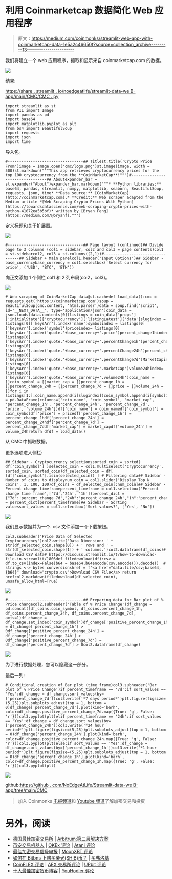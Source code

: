# 利用 Coinmarketcap 数据简化 Web 应用程序

> 原文：<https://medium.com/coinmonks/streamlit-web-app-with-coinmarketcap-data-1e5a2c46650f?source=collection_archive---------13----------------------->

我们将建立一个 web 应用程序，抓取和显示来自 coinmarketcap.com 的数据。

![](img/6fbda7c8c0579ed6b06db6c2b7d4cbc0.png)

结果:

[https://share . streamlit . io/noedgeatlife/streamlit-data-we B- app/main/CMC/CMC . py](https://share.streamlit.io/noedgeatlife/streamlit-data-web-app/main/cmc/cmc.py)

```
import streamlit as st
from PIL import Image
import pandas as pd
import base64
import matplotlib.pyplot as plt
from bs4 import BeautifulSoup
import requests
import json
import time
```

导入包。

```
#---------------------------------## Titlest.title('Crypto Price From')image = Image.open('cmc/logo.png')st.image(image, width = 500)st.markdown("""This app retrieves cryptocurrency prices for the top 100 cryptocurrency from the **CoinMarketCap**!""")#---------------------------------## Aboutexpander_bar = st.expander("About")expander_bar.markdown("""* **Python libraries:** base64, pandas, streamlit, numpy, matplotlib, seaborn, BeautifulSoup, requests, json, time* **Data source:** [CoinMarketCap](http://coinmarketcap.com).* **Credit:** Web scraper adapted from the Medium article *[Web Scraping Crypto Prices With Python](https://towardsdatascience.com/web-scraping-crypto-prices-with-python-41072ea5b5bf)* written by [Bryan Feng](https://medium.com/@bryanf).""")
```

定义标题和关于扩展器。

![](img/4ed4d6d5d7795e3d018faf54d8dde4df.png)

```
#---------------------------------## Page layout (continued)## Divide page to 3 columns (col1 = sidebar, col2 and col3 = page contents)col1 = st.sidebarcol2, col3 = st.columns((2,1))#---------------------------------## Sidebar + Main panelcol1.header('Input Options')## Sidebar - base_currencybase_currency = col1.selectbox('Select currency for price', ('USD', 'BTC', 'ETH'))
```

向正文添加 1 个侧栏 col1 和 2 列布局(col2，col3)。

![](img/3765923272fcd7f50ae99bcf2a59ba52.png)

```
# Web scraping of CoinMarketCap data@st.cachedef load_data():cmc = requests.get('https://coinmarketcap.com')soup = BeautifulSoup(cmc.content, 'html.parser')data = soup.find('script', id='__NEXT_DATA__', type='application/json')coin_data = json.loads(data.contents[0])listings = coin_data['props']['initialState']['cryptocurrency']['listingLatest']['data']slugindex = listings[0]['keysArr'].index('name')symbolindex = listings[0]['keysArr'].index('symbol')priceindex= listings[0]['keysArr'].index('quote.'+base_currency+'.price')percent_change1hindex= listings[0]['keysArr'].index('quote.'+base_currency+'.percentChange1h')percent_change24hindex= listings[0]['keysArr'].index('quote.'+base_currency+'.percentChange24h')percent_change7dindex= listings[0]['keysArr'].index('quote.'+base_currency+'.percentChange7d')MarketCapindex= listings[0]['keysArr'].index('quote.'+base_currency+'.marketCap')volume24hindex= listings[0]['keysArr'].index('quote.'+base_currency+'.volume24h')coin_name = []coin_symbol = []market_cap = []percent_change_1h = []percent_change_24h = []percent_change_7d = []price = []volume_24h = []for i in listings[1:]:coin_name.append(i[slugindex])coin_symbol.append(i[symbolindex])price.append(i[priceindex])percent_change_1h.append(i[percent_change1hindex])percent_change_24h.append(i[percent_change24hindex])percent_change_7d.append(i[percent_change7dindex])market_cap.append(i[MarketCapindex])volume_24h.append(i[volume24hindex])df = pd.DataFrame(columns=['coin_name', 'coin_symbol', 'market_cap', 'percent_change_1h', 'percent_change_24h', 'percent_change_7d', 'price', 'volume_24h'])df['coin_name'] = coin_namedf['coin_symbol'] = coin_symboldf['price'] = pricedf['percent_change_1h'] = percent_change_1hdf['percent_change_24h'] = percent_change_24hdf['percent_change_7d'] = percent_change_7ddf['market_cap'] = market_capdf['volume_24h'] = volume_24hreturn dfdf = load_data()
```

从 CMC 中抓取数据。

更多选项进入侧栏:

```
## Sidebar - Cryptocurrency selectionssorted_coin = sorted( df['coin_symbol'] )selected_coin = col1.multiselect('Cryptocurrency', sorted_coin, sorted_coin)df_selected_coin = df[ (df['coin_symbol'].isin(selected_coin)) ] # Filtering data## Sidebar - Number of coins to displaynum_coin = col1.slider('Display Top N Coins', 1, 100, 100)df_coins = df_selected_coin[:num_coin]## Sidebar - Percent change timeframepercent_timeframe = col1.selectbox('Percent change time frame',['7d','24h', '1h'])percent_dict = {"7d":'percent_change_7d',"24h":'percent_change_24h',"1h":'percent_change_1h'}selected_percent_timeframe = percent_dict[percent_timeframe]## Sidebar - Sorting valuessort_values = col1.selectbox('Sort values?', ['Yes', 'No'])
```

![](img/63be0519f2505143c4761eb70e961bd5.png)

我们显示数据并为一个. csv 文件添加一个下载按钮。

```
col2.subheader('Price Data of Selected Cryptocurrency')col2.write('Data Dimension: ' + str(df_selected_coin.shape[0]) + ' rows and ' + str(df_selected_coin.shape[1]) + ' columns.')col2.dataframe(df_coins)# Download CSV data# https://discuss.streamlit.io/t/how-to-download-file-in-streamlit/1806def filedownload(df):csv = df.to_csv(index=False)b64 = base64.b64encode(csv.encode()).decode()  # strings <-> bytes conversionshref = f'<a href="data:file/csv;base64,{b64}" download="crypto.csv">Download CSV File</a>'return hrefcol2.markdown(filedownload(df_selected_coin), unsafe_allow_html=True)
```

![](img/fce86998198e7918ace3a5f1e3a4da24.png)

```
#---------------------------------## Preparing data for Bar plot of % Price changecol2.subheader('Table of % Price Change')df_change = pd.concat([df_coins.coin_symbol, df_coins.percent_change_1h, df_coins.percent_change_24h, df_coins.percent_change_7d], axis=1)df_change = df_change.set_index('coin_symbol')df_change['positive_percent_change_1h'] = df_change['percent_change_1h'] > 0df_change['positive_percent_change_24h'] = df_change['percent_change_24h'] > 0df_change['positive_percent_change_7d'] = df_change['percent_change_7d'] > 0col2.dataframe(df_change)
```

![](img/2dc86482b6ac4a813039ddd29735dbb6.png)

为了进行数据处理，您可以隐藏这一部分。

最后一列:

```
# Conditional creation of Bar plot (time frame)col3.subheader('Bar plot of % Price Change')if percent_timeframe == '7d':if sort_values == 'Yes':df_change = df_change.sort_values(by=['percent_change_7d'])col3.write('*7 days period*')plt.figure(figsize=(5,25))plt.subplots_adjust(top = 1, bottom = 0)df_change['percent_change_7d'].plot(kind='barh', color=df_change.positive_percent_change_7d.map({True: 'g', False: 'r'}))col3.pyplot(plt)elif percent_timeframe == '24h':if sort_values == 'Yes':df_change = df_change.sort_values(by=['percent_change_24h'])col3.write('*24 hour period*')plt.figure(figsize=(5,25))plt.subplots_adjust(top = 1, bottom = 0)df_change['percent_change_24h'].plot(kind='barh', color=df_change.positive_percent_change_24h.map({True: 'g', False: 'r'}))col3.pyplot(plt)else:if sort_values == 'Yes':df_change = df_change.sort_values(by=['percent_change_1h'])col3.write('*1 hour period*')plt.figure(figsize=(5,25))plt.subplots_adjust(top = 1, bottom = 0)df_change['percent_change_1h'].plot(kind='barh', color=df_change.positive_percent_change_1h.map({True: 'g', False: 'r'}))col3.pyplot(plt)
```

![](img/6923ad2cf84ecb3e17094d86edf8ecd5.png)

github:[https://github . com/NoEdgeAtLife/Streamlit-data-we B- app/tree/main/CMC](https://github.com/NoEdgeAtLife/Streamlit-data-web-app/tree/main/cmc)

> 加入 Coinmonks [电报频道](https://t.me/coincodecap)和 [Youtube 频道](https://www.youtube.com/c/coinmonks/videos)了解加密交易和投资

# 另外，阅读

*   [德国最佳加密交易所](https://coincodecap.com/crypto-exchanges-in-germany) | [Arbitrum:第二层解决方案](https://coincodecap.com/arbitrum)
*   [币安交易机器人](/coinmonks/binance-trading-bots-d0d57bb62c4c) | [OKEx 评论](/coinmonks/okex-review-6b369304110f) | [Atani 评论](https://coincodecap.com/atani-review)
*   [最佳加密交易信号电报](/coinmonks/best-crypto-signals-telegram-5785cdbc4b2b) | [MoonXBT 评论](/coinmonks/moonxbt-review-6e4ab26d037)
*   [如何在 Bitbns 上购买柴犬(SHIB)币？](https://coincodecap.com/buy-shiba-bitbns) | [买弗洛基](https://coincodecap.com/buy-floki-inu-token)
*   [CoinFLEX 评论](https://coincodecap.com/coinflex-review) | [AEX 交易所评论](https://coincodecap.com/aex-exchange-review) | [UPbit 评论](https://coincodecap.com/upbit-review)
*   [十大最佳加密货币博客](https://coincodecap.com/best-cryptocurrency-blogs) | [YouHodler 评论](https://coincodecap.com/youhodler-review)